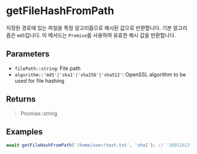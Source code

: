 # getFileHashFromPath <Lang js />

<NodeRequired ko />

지정된 경로에 있는 파일을 특정 알고리즘으로 해시된 값으로 반환합니다. 기본 알고리즘은 `md5`입니다. 이 메서드는 `Promise`를 사용하여 유효한 해시 값을 반환합니다.

## Parameters

- `filePath::string`: File path
- `algorithm::'md5'|'sha1'|'sha256'|'sha512'`: OpenSSL algorithm to be used for file hashing

## Returns

> Promise::string

## Examples

```javascript
await getFileHashFromPath('/home/user/text.txt', 'sha1'); // '38851813f75627d581c593f3ccfb7061dd013fbd'
```
